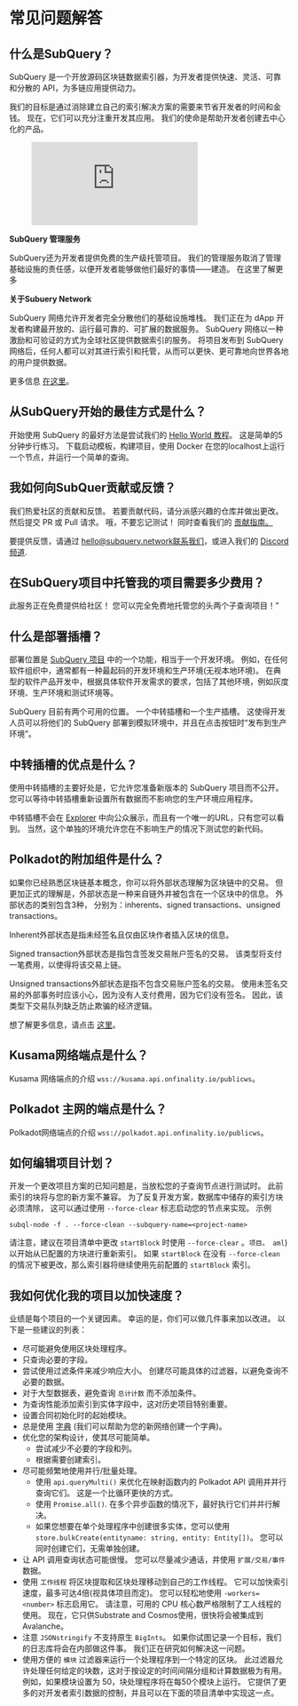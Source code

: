 # 常见问题解答

## 什么是SubQuery？

SubQuery 是一个开放源码区块链数据索引器，为开发者提供快速、灵活、可靠和分散的 API，为多链应用提供动力。

我们的目标是通过消除建立自己的索引解决方案的需要来节省开发者的时间和金钱。 现在，它们可以充分注重开发其应用。 我们的使命是帮助开发者创建去中心化的产品。

<figure class="video_container">
<iframe src="https://www.youtube.com/embed/gCpVz_mkWdo" title="介绍SubQuery网络：" frameborder="0" allow="accelerometer; autoplay; clipboard-write; encrypted-media; gyroscope; picture-in-picture" allowfullscree="true"></iframe>
</figure>

**SubQuery 管理服务**

SubQuery还为开发者提供免费的生产级托管项目。 我们的管理服务取消了管理基础设施的责任感，以便开发者能够做他们最好的事情——建造。 在这里了解更多 [](/run_publish/publish.md)

**关于Subuery Network**

SubQuery 网络允许开发者完全分散他们的基础设施堆栈。 我们正在为 dApp 开发者构建最开放的、运行最可靠的、可扩展的数据服务。 SubQuery 网络以一种激励和可验证的方式为全球社区提供数据索引的服务。  将项目发布到 SubQuery 网络后，任何人都可以对其进行索引和托管，从而可以更快、更可靠地向世界各地的用户提供数据。

更多信息 [在这里](/subquery_network/introduction.md)。

## 从SubQuery开始的最佳方式是什么？

开始使用 SubQuery 的最好方法是尝试我们的 [Hello World 教程](/assets/pdf/Hello_World_Lab.pdf)。 这是简单的5分钟步行练习。 下载启动模板，构建项目，使用 Docker 在您的localhost上运行一个节点，并运行一个简单的查询。

## 我如何向SubQuer贡献或反馈？

我们热爱社区的贡献和反馈。 若要贡献代码，请分派感兴趣的仓库并做出更改。 然后提交 PR 或 Pull 请求。 哦，不要忘记测试！ 同时查看我们的 <a href="http://localhost:8080/miscellaneous/contributing.html">贡献指南。</a>

要提供反馈，请通过 hello@subquery.network联系我们，或进入我们的 [Discord 频道](https://discord.com/invite/78zg8aBSMG).

## 在SubQuery项目中托管我的项目需要多少费用？

此服务正在免费提供给社区！ 您可以完全免费地托管您的头两个子查询项目！”

## 什么是部署插槽？

部署位置是 [SubQuery 项目](https://project.subquery.network) 中的一个功能，相当于一个开发环境。 例如，在任何软件组织中，通常都有一种最起码的开发环境和生产环境(无视本地环境)。 在典型的软件产品开发中，根据具体软件开发需求的要求，包括了其他环境，例如灰度环境、生产环境和测试环境等。

SubQuery 目前有两个可用的位置。 一个中转插槽和一个生产插槽。 这使得开发人员可以将他们的 SubQuery 部署到模拟环境中，并且在点击按钮时“发布到生产环境”。

## 中转插槽的优点是什么？

使用中转插槽的主要好处是，它允许您准备新版本的 SubQuery 项目而不公开。 您可以等待中转插槽重新设置所有数据而不影响您的生产环境应用程序。

中转插槽不会在 [Explorer](https://explorer.subquery.network/) 中向公众展示，而且有一个唯一的URL，只有您可以看到。 当然，这个单独的环境允许您在不影响生产的情况下测试您的新代码。

## Polkadot的附加组件是什么？

如果你已经熟悉区块链基本概念，你可以将外部状态理解为区块链中的交易。 但更加正式的理解是，外部状态是一种来自链外并被包含在一个区块中的信息。 外部状态的类别包含3种， 分别为：inherents、signed transactions、unsigned transactions。

Inherent外部状态是指未经签名且仅由区块作者插入区块的信息。

Signed transaction外部状态是指包含签发交易账户签名的交易。 该类型将支付一笔费用，以使得将该交易上链。

Unsigned transactions外部状态是指不包含交易账户签名的交易。 使用未签名交易的外部事务时应该小心，因为没有人支付费用，因为它们没有签名。 因此，该类型下交易队列缺乏防止欺骗的经济逻辑。

想了解更多信息，请点击 [这里](https://substrate.dev/docs/en/knowledgebase/learn-substrate/extrinsics)。

## Kusama网络端点是什么？

Kusama 网络端点的介绍 `wss://kusama.api.onfinality.io/publicws`。

## Polkadot 主网的端点是什么？

Polkadot网络端点的介绍 `wss://polkadot.api.onfinality.io/publicws`。

## 如何编辑项目计划？

开发一个更改项目方案的已知问题是，当放松您的子查询节点进行测试时。 此前索引的块将与您的新方案不兼容。 为了反复开发方案，数据库中储存的索引方块必须清除， 这可以通过使用 `--force-clear` 标志启动您的节点来实现。 示例

```shell
subql-node -f . --force-clean --subquery-name=<project-name>
```

请注意，建议在项目清单中更改 `startBlock` 时使用 `--force-clear` 。`项目。 aml`) 以开始从已配置的方块进行重新索引。 如果 `startBlock` 在没有 `--force-clean` 的情况下被更改，那么索引器将继续使用先前配置的 `startBlock` 索引。


## 我如何优化我的项目以加快速度？

业绩是每个项目的一个关键因素。 幸运的是，你们可以做几件事来加以改进。 以下是一些建议的列表：

- 尽可能避免使用区块处理程序。
- 只查询必要的字段。
- 尝试使用过滤条件来减少响应大小。 创建尽可能具体的过滤器，以避免查询不必要的数据。
- 对于大型数据表，避免查询 `总计计数` 而不添加条件。
- 为查询性能添加索引到实体字段中，这对历史项目特别重要。
- 设置合同初始化时的起始模块。
- 总是使用 [字典](../tutorials_examples/dictionary.html#how-does-a-subquery-dictionary-work) (我们可以帮助为您的新网络创建一个字典)。
- 优化您的架构设计，使其尽可能简单。
    - 尝试减少不必要的字段和列。
    - 根据需要创建索引。
- 尽可能频繁地使用并行/批量处理。
    - 使用 `api.queryMulti()` 来优化在映射函数内的 Polkadot API 调用并并行查询它们。 这是一个比循环更快的方式。
    - 使用 `Promise.all()`. 在多个异步函数的情况下，最好执行它们并并行解决。
    - 如果您想要在单个处理程序中创建很多实体，您可以使用 `store.bulkCreate(entityname: string, entity: Entity[])`。 您可以同时创建它们，无需单独创建。
- 让 API 调用查询状态可能很慢。 您可以尽量减少通话，并使用 `扩展/交易/事件` 数据。
- 使用 `工作线程` 将区块提取和区块处理移动到自己的工作线程。 它可以加快索引速度，最多可达4倍(视具体项目而定)。 您可以轻松地使用 `-workers=<number>` 标志启用它。 请注意，可用的 CPU 核心数严格限制了工人线程的使用。 现在，它只供Substrate and Cosmos使用，很快将会被集成到Avalanche。
- 注意 `JSONstringify` 不支持原生 `BigInts`。 如果你试图记录一个目标，我们的日志库将会在内部做这件事。 我们正在研究如何解决这一问题。
- 使用方便的 `模块` 过滤器来运行一个处理程序到一个特定的区块。 此过滤器允许处理任何给定的块数，这对于按设定的时间间隔分组和计算数据极为有用。 例如，如果模块设置为 50，块处理程序将在每50个模块上运行。 它提供了更多的对开发者索引数据的控制，并且可以在下面的项目清单中实现这一点。